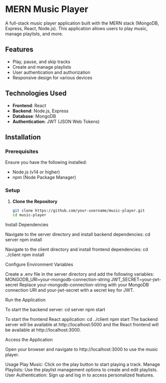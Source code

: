 # MERN Music Player

A full-stack music player application built with the MERN stack (MongoDB, Express, React, Node.js). This application allows users to play music, manage playlists, and more.

## Features

- Play, pause, and skip tracks
- Create and manage playlists
- User authentication and authorization
- Responsive design for various devices

## Technologies Used

- **Frontend**: React
- **Backend**: Node.js, Express
- **Database**: MongoDB
- **Authentication**: JWT (JSON Web Tokens)

## Installation

### Prerequisites

Ensure you have the following installed:
- Node.js (v14 or higher)
- npm (Node Package Manager)

### Setup

1. **Clone the Repository**

   ```bash
   git clone https://github.com/your-username/music-player.git
   cd music-player
Install Dependencies

Navigate to the server directory and install backend dependencies:
cd server
npm install


Navigate to the client directory and install frontend dependencies:
cd ../client
npm install


Configure Environment Variables

Create a .env file in the server directory and add the following variables:
MONGODB_URI=your-mongodb-connection-string
JWT_SECRET=your-jwt-secret
Replace your-mongodb-connection-string with your MongoDB connection URI and your-jwt-secret with a secret key for JWT.

Run the Application

To start the backend server:
cd server
npm start


To start the frontend React application:
cd ../client
npm start
The backend server will be available at http://localhost:5000 and the React frontend will be available at http://localhost:3000.

Access the Application

Open your browser and navigate to http://localhost:3000 to use the music player.

Usage
Play Music: Click on the play button to start playing a track.
Manage Playlists: Use the playlist management options to create and edit playlists.
User Authentication: Sign up and log in to access personalized features.
